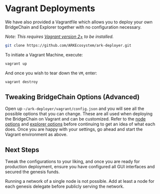 # Vagrant Deployments

We have also provided a Vagrantfile which allows you to deploy your own BridgeChain and Explorer together with no configuration necessary.

*Note: This requires [Vagrant version 2+](https://www.vagrantup.com/downloads.html) to be installed.*

```bash
git clone https://github.com/ARKEcosystem/ark-deployer.git
```

To initiate a Vagrant Machine, execute:

```bash
vagrant up
```

And once you wish to tear down the `VM`, enter:

```bash
vagrant destroy
```

## Tweaking BridgeChain Options (Advanced)

Open up `~/ark-deployer/vagrant/config.json` and you will see all the possible options that you can change. These are all used when deploying the BridgeChain on Vagrant and can be customized. Refer to the [node options](https://github.com/ARKEcosystem/ark-deployer#optional-parameters) and [explorer options](https://github.com/ARKEcosystem/ark-deployer#optional-parameters-1) before continuing to get an idea of what each does. Once you are happy with your settings, go ahead and start the Vagrant environment as above.

## Next Steps

Tweak the configurations to your liking, and once you are ready for production deployment, ensure you have configured all GUI interfaces and secured the genesis funds.

Running a network of a single node is not possible. Add at least a node for each genesis delegate before publicly serving the network.